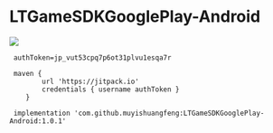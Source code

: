 # LTGameSDKGooglePlay-Android
[![](https://jitpack.io/v/muyishuangfeng/LTGameSDKGooglePlay-Android.svg)](https://jitpack.io/#muyishuangfeng/LTGameSDKGooglePlay-Android)

     
     
     authToken=jp_vut53cpq7p6ot31plvu1esqa7r
     
     maven {
            url 'https://jitpack.io'
            credentials { username authToken }
        }

     implementation 'com.github.muyishuangfeng:LTGameSDKGooglePlay-Android:1.0.1'
